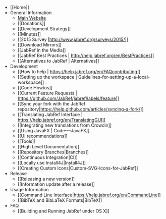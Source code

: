 - [[Home]]
- General Information
    - [Main Website](http://www.jabref.org/)
    - [[Donations]]
    - [[Development Strategy]]
    - [[Minutes]]
    - [[2015 Survey |http://www.jabref.org/surveys/2015/]]
    - [[Download Mirrors]]
    - [[JabRef in the Media]]
    - [[JabRef Best Practices | http://help.jabref.org/en/BestPractices]]
    - [[Alternatives to JabRef | Alternatives]]
- Development
    - [[How to help | https://help.jabref.org/en/FAQcontributing]]
    - [[Setting up the workspace | Guidelines-for-setting-up-a-local-workspace]]
    - [[Code Howtos]]
    - [[Current Feature Requests | https://github.com/JabRef/jabref/labels/feature]]
    - [[Sync your fork with the JabRef repository|https://help.github.com/articles/syncing-a-fork/]]
    - [[Translating JabRef Interface | https://help.jabref.org/en/TranslatingGUI]]
    - [[Integrating new translations from Crowdin]]
    - [[Using JavaFX | Code---JavaFX]]
    - [[UI recommendations]]
    - [[Tools]]
    - [[High Level Documentation]]
    - [[Repository Branches|Branches]]
    - [[Continuous Integration|CI]]
    - [[Locally use Install4J|Install4J]]
    - [[Creating Custom Icons|Custom-SVG-Icons-for-JabRef]]
- Release
    - [[Releasing a new version]]
    - [[Information update after a release]]
- Usage Information
    - [[Command Line Interface|https://help.jabref.org/en/CommandLine]]
    - [[BibTeX and BibLaTeX Formats|BibTeX]]
- FAQ
    - [[Building and Running JabRef under OS X]]